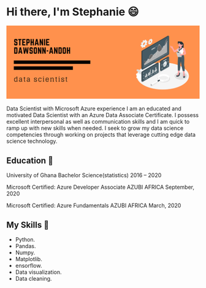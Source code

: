 # Hi there, I'm Stephanie :smile:

![](https://github.com/stephandoh/stephandoh/blob/master/August%2029%2C%202018%204_30-6_00%20PM%20Room%20204.png)

Data Scientist with Microsoft Azure experience
I am an educated and motivated Data Scientist with an Azure Data Associate Certificate. I possess excellent interpersonal as well as communication skills and I am quick to ramp up with new skills when needed. I seek to grow my data science competencies through working on projects that leverage cutting edge data science technology.                

## Education :school:

University of Ghana
Bachelor Science(statistics)
2016 – 2020

Microsoft Certified: Azure Developer Associate
AZUBI AFRICA
September, 2020


Microsoft Certified: Azure Fundamentals
AZUBI AFRICA
March, 2020

## My Skills :pushpin:

- Python.                                                                                                
- Pandas.
- Numpy.
- Matplotlib.
- ensorflow.
- Data visualization.
- Data cleaning.



